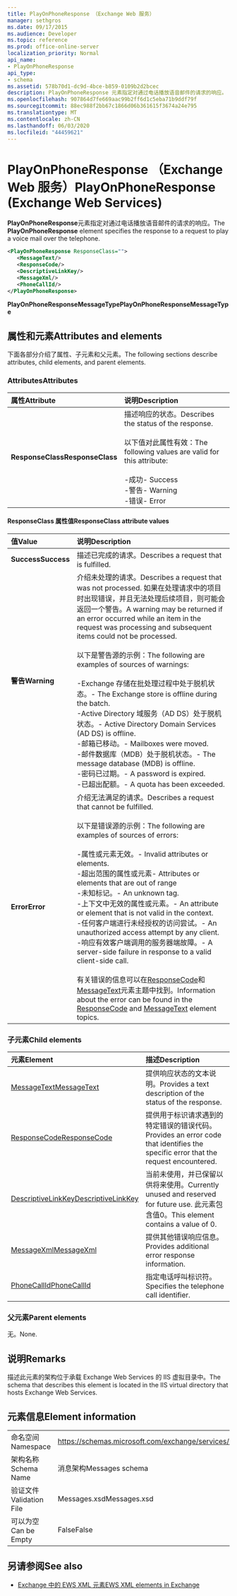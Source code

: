 ```yaml
---
title: PlayOnPhoneResponse （Exchange Web 服务）
manager: sethgros
ms.date: 09/17/2015
ms.audience: Developer
ms.topic: reference
ms.prod: office-online-server
localization_priority: Normal
api_name:
- PlayOnPhoneResponse
api_type:
- schema
ms.assetid: 578b70d1-dc9d-4bce-b859-0109b2d2bcec
description: PlayOnPhoneResponse 元素指定对通过电话播放语音邮件的请求的响应。
ms.openlocfilehash: 907864d7fe669aac99b2ff6d1c5eba71b9ddf79f
ms.sourcegitcommit: 88ec988f2bb67c1866d06b361615f3674a24e795
ms.translationtype: MT
ms.contentlocale: zh-CN
ms.lasthandoff: 06/03/2020
ms.locfileid: "44459621"
---
```

# <a name="playonphoneresponse-exchange-web-services"></a><span data-ttu-id="0e21f-103">PlayOnPhoneResponse （Exchange Web 服务）</span><span class="sxs-lookup"><span data-stu-id="0e21f-103">PlayOnPhoneResponse (Exchange Web Services)</span></span>

<span data-ttu-id="0e21f-104">**PlayOnPhoneResponse**元素指定对通过电话播放语音邮件的请求的响应。</span><span class="sxs-lookup"><span data-stu-id="0e21f-104">The **PlayOnPhoneResponse** element specifies the response to a request to play a voice mail over the telephone.</span></span> 
  
```xml
<PlayOnPhoneResponse ResponseClass="">
   <MessageText/>
   <ResponseCode/>
   <DescriptiveLinkKey/>
   <MessageXml/>
   <PhoneCallId/>
</PlayOnPhoneResponse>
```

 <span data-ttu-id="0e21f-105">**PlayOnPhoneResponseMessageType**</span><span class="sxs-lookup"><span data-stu-id="0e21f-105">**PlayOnPhoneResponseMessageType**</span></span>
## <a name="attributes-and-elements"></a><span data-ttu-id="0e21f-106">属性和元素</span><span class="sxs-lookup"><span data-stu-id="0e21f-106">Attributes and elements</span></span>

<span data-ttu-id="0e21f-107">下面各部分介绍了属性、子元素和父元素。</span><span class="sxs-lookup"><span data-stu-id="0e21f-107">The following sections describe attributes, child elements, and parent elements.</span></span>
  
### <a name="attributes"></a><span data-ttu-id="0e21f-108">Attributes</span><span class="sxs-lookup"><span data-stu-id="0e21f-108">Attributes</span></span>

|<span data-ttu-id="0e21f-109">**属性**</span><span class="sxs-lookup"><span data-stu-id="0e21f-109">**Attribute**</span></span>|<span data-ttu-id="0e21f-110">**说明**</span><span class="sxs-lookup"><span data-stu-id="0e21f-110">**Description**</span></span>|
|:-----|:-----|
|<span data-ttu-id="0e21f-111">**ResponseClass**</span><span class="sxs-lookup"><span data-stu-id="0e21f-111">**ResponseClass**</span></span> <br/> | <span data-ttu-id="0e21f-112">描述响应的状态。</span><span class="sxs-lookup"><span data-stu-id="0e21f-112">Describes the status of the response.</span></span> <br/><br/><span data-ttu-id="0e21f-113">以下值对此属性有效：</span><span class="sxs-lookup"><span data-stu-id="0e21f-113">The following values are valid for this attribute:</span></span>  <br/><br/><span data-ttu-id="0e21f-114">-成功</span><span class="sxs-lookup"><span data-stu-id="0e21f-114">-  Success</span></span>  <br/><span data-ttu-id="0e21f-115">-警告</span><span class="sxs-lookup"><span data-stu-id="0e21f-115">-  Warning</span></span>  <br/><span data-ttu-id="0e21f-116">-错误</span><span class="sxs-lookup"><span data-stu-id="0e21f-116">-  Error</span></span>  <br/> |
   
#### <a name="responseclass-attribute-values"></a><span data-ttu-id="0e21f-117">ResponseClass 属性值</span><span class="sxs-lookup"><span data-stu-id="0e21f-117">ResponseClass attribute values</span></span>

|<span data-ttu-id="0e21f-118">**值**</span><span class="sxs-lookup"><span data-stu-id="0e21f-118">**Value**</span></span>|<span data-ttu-id="0e21f-119">**说明**</span><span class="sxs-lookup"><span data-stu-id="0e21f-119">**Description**</span></span>|
|:-----|:-----|
|<span data-ttu-id="0e21f-120">**Success**</span><span class="sxs-lookup"><span data-stu-id="0e21f-120">**Success**</span></span> <br/> |<span data-ttu-id="0e21f-121">描述已完成的请求。</span><span class="sxs-lookup"><span data-stu-id="0e21f-121">Describes a request that is fulfilled.</span></span>  <br/> |
|<span data-ttu-id="0e21f-122">**警告**</span><span class="sxs-lookup"><span data-stu-id="0e21f-122">**Warning**</span></span> <br/> | <span data-ttu-id="0e21f-123">介绍未处理的请求。</span><span class="sxs-lookup"><span data-stu-id="0e21f-123">Describes a request that was not processed.</span></span> <span data-ttu-id="0e21f-124">如果在处理请求中的项目时出现错误，并且无法处理后续项目，则可能会返回一个警告。</span><span class="sxs-lookup"><span data-stu-id="0e21f-124">A warning may be returned if an error occurred while an item in the request was processing and subsequent items could not be processed.</span></span><br/><br/> <span data-ttu-id="0e21f-125">以下是警告源的示例：</span><span class="sxs-lookup"><span data-stu-id="0e21f-125">The following are examples of sources of warnings:</span></span> <br/><br/><span data-ttu-id="0e21f-126">-Exchange 存储在批处理过程中处于脱机状态。</span><span class="sxs-lookup"><span data-stu-id="0e21f-126">-  The Exchange store is offline during the batch.</span></span>  <br/><span data-ttu-id="0e21f-127">-Active Directory 域服务（AD DS）处于脱机状态。</span><span class="sxs-lookup"><span data-stu-id="0e21f-127">-  Active Directory Domain Services (AD DS) is offline.</span></span>  <br/><span data-ttu-id="0e21f-128">-邮箱已移动。</span><span class="sxs-lookup"><span data-stu-id="0e21f-128">-  Mailboxes were moved.</span></span>  <br/><span data-ttu-id="0e21f-129">-邮件数据库（MDB）处于脱机状态。</span><span class="sxs-lookup"><span data-stu-id="0e21f-129">-  The message database (MDB) is offline.</span></span>  <br/><span data-ttu-id="0e21f-130">-密码已过期。</span><span class="sxs-lookup"><span data-stu-id="0e21f-130">-  A password is expired.</span></span>  <br/><span data-ttu-id="0e21f-131">-已超出配额。</span><span class="sxs-lookup"><span data-stu-id="0e21f-131">-  A quota has been exceeded.</span></span>  <br/> |
|<span data-ttu-id="0e21f-132">**Error**</span><span class="sxs-lookup"><span data-stu-id="0e21f-132">**Error**</span></span> <br/> | <span data-ttu-id="0e21f-133">介绍无法满足的请求。</span><span class="sxs-lookup"><span data-stu-id="0e21f-133">Describes a request that cannot be fulfilled.</span></span> <br/><br/><span data-ttu-id="0e21f-134">以下是错误源的示例：</span><span class="sxs-lookup"><span data-stu-id="0e21f-134">The following are examples of sources of errors:</span></span>  <br/><br/><span data-ttu-id="0e21f-135">-属性或元素无效。</span><span class="sxs-lookup"><span data-stu-id="0e21f-135">-  Invalid attributes or elements.</span></span>  <br/><span data-ttu-id="0e21f-136">-超出范围的属性或元素</span><span class="sxs-lookup"><span data-stu-id="0e21f-136">-  Attributes or elements that are out of range</span></span>  <br/><span data-ttu-id="0e21f-137">-未知标记。</span><span class="sxs-lookup"><span data-stu-id="0e21f-137">-  An unknown tag.</span></span>  <br/><span data-ttu-id="0e21f-138">-上下文中无效的属性或元素。</span><span class="sxs-lookup"><span data-stu-id="0e21f-138">-  An attribute or element that is not valid in the context.</span></span>  <br/><span data-ttu-id="0e21f-139">-任何客户端进行未经授权的访问尝试。</span><span class="sxs-lookup"><span data-stu-id="0e21f-139">-  An unauthorized access attempt by any client.</span></span>  <br/><span data-ttu-id="0e21f-140">-响应有效客户端调用的服务器端故障。</span><span class="sxs-lookup"><span data-stu-id="0e21f-140">-  A server-side failure in response to a valid client-side call.</span></span>  <br/><br/>  <span data-ttu-id="0e21f-141">有关错误的信息可以在[ResponseCode](responsecode.md)和[MessageText](messagetext.md)元素主题中找到。</span><span class="sxs-lookup"><span data-stu-id="0e21f-141">Information about the error can be found in the [ResponseCode](responsecode.md) and [MessageText](messagetext.md) element topics.</span></span>  <br/> |
   
### <a name="child-elements"></a><span data-ttu-id="0e21f-142">子元素</span><span class="sxs-lookup"><span data-stu-id="0e21f-142">Child elements</span></span>

|<span data-ttu-id="0e21f-143">**元素**</span><span class="sxs-lookup"><span data-stu-id="0e21f-143">**Element**</span></span>|<span data-ttu-id="0e21f-144">**描述**</span><span class="sxs-lookup"><span data-stu-id="0e21f-144">**Description**</span></span>|
|:-----|:-----|
|[<span data-ttu-id="0e21f-145">MessageText</span><span class="sxs-lookup"><span data-stu-id="0e21f-145">MessageText</span></span>](messagetext.md) <br/> |<span data-ttu-id="0e21f-146">提供响应状态的文本说明。</span><span class="sxs-lookup"><span data-stu-id="0e21f-146">Provides a text description of the status of the response.</span></span>  <br/> |
|[<span data-ttu-id="0e21f-147">ResponseCode</span><span class="sxs-lookup"><span data-stu-id="0e21f-147">ResponseCode</span></span>](responsecode.md) <br/> |<span data-ttu-id="0e21f-148">提供用于标识请求遇到的特定错误的错误代码。</span><span class="sxs-lookup"><span data-stu-id="0e21f-148">Provides an error code that identifies the specific error that the request encountered.</span></span>  <br/> |
|[<span data-ttu-id="0e21f-149">DescriptiveLinkKey</span><span class="sxs-lookup"><span data-stu-id="0e21f-149">DescriptiveLinkKey</span></span>](descriptivelinkkey.md) <br/> |<span data-ttu-id="0e21f-150">当前未使用，并已保留以供将来使用。</span><span class="sxs-lookup"><span data-stu-id="0e21f-150">Currently unused and reserved for future use.</span></span> <span data-ttu-id="0e21f-151">此元素包含值0。</span><span class="sxs-lookup"><span data-stu-id="0e21f-151">This element contains a value of 0.</span></span>  <br/> |
|[<span data-ttu-id="0e21f-152">MessageXml</span><span class="sxs-lookup"><span data-stu-id="0e21f-152">MessageXml</span></span>](messagexml.md) <br/> |<span data-ttu-id="0e21f-153">提供其他错误响应信息。</span><span class="sxs-lookup"><span data-stu-id="0e21f-153">Provides additional error response information.</span></span>  <br/> |
|[<span data-ttu-id="0e21f-154">PhoneCallId</span><span class="sxs-lookup"><span data-stu-id="0e21f-154">PhoneCallId</span></span>](phonecallid.md) <br/> |<span data-ttu-id="0e21f-155">指定电话呼叫标识符。</span><span class="sxs-lookup"><span data-stu-id="0e21f-155">Specifies the telephone call identifier.</span></span>  <br/> |
   
### <a name="parent-elements"></a><span data-ttu-id="0e21f-156">父元素</span><span class="sxs-lookup"><span data-stu-id="0e21f-156">Parent elements</span></span>

<span data-ttu-id="0e21f-157">无。</span><span class="sxs-lookup"><span data-stu-id="0e21f-157">None.</span></span>
  
## <a name="remarks"></a><span data-ttu-id="0e21f-158">说明</span><span class="sxs-lookup"><span data-stu-id="0e21f-158">Remarks</span></span>

<span data-ttu-id="0e21f-159">描述此元素的架构位于承载 Exchange Web Services 的 IIS 虚拟目录中。</span><span class="sxs-lookup"><span data-stu-id="0e21f-159">The schema that describes this element is located in the IIS virtual directory that hosts Exchange Web Services.</span></span>
  
## <a name="element-information"></a><span data-ttu-id="0e21f-160">元素信息</span><span class="sxs-lookup"><span data-stu-id="0e21f-160">Element information</span></span>

|||
|:-----|:-----|
|<span data-ttu-id="0e21f-161">命名空间</span><span class="sxs-lookup"><span data-stu-id="0e21f-161">Namespace</span></span>  <br/> |https://schemas.microsoft.com/exchange/services/2006/messages  <br/> |
|<span data-ttu-id="0e21f-162">架构名称</span><span class="sxs-lookup"><span data-stu-id="0e21f-162">Schema Name</span></span>  <br/> |<span data-ttu-id="0e21f-163">消息架构</span><span class="sxs-lookup"><span data-stu-id="0e21f-163">Messages schema</span></span>  <br/> |
|<span data-ttu-id="0e21f-164">验证文件</span><span class="sxs-lookup"><span data-stu-id="0e21f-164">Validation File</span></span>  <br/> |<span data-ttu-id="0e21f-165">Messages.xsd</span><span class="sxs-lookup"><span data-stu-id="0e21f-165">Messages.xsd</span></span>  <br/> |
|<span data-ttu-id="0e21f-166">可以为空</span><span class="sxs-lookup"><span data-stu-id="0e21f-166">Can be Empty</span></span>  <br/> |<span data-ttu-id="0e21f-167">False</span><span class="sxs-lookup"><span data-stu-id="0e21f-167">False</span></span>  <br/> |
   
## <a name="see-also"></a><span data-ttu-id="0e21f-168">另请参阅</span><span class="sxs-lookup"><span data-stu-id="0e21f-168">See also</span></span>

- [<span data-ttu-id="0e21f-169">Exchange 中的 EWS XML 元素</span><span class="sxs-lookup"><span data-stu-id="0e21f-169">EWS XML elements in Exchange</span></span>](ews-xml-elements-in-exchange.md)

